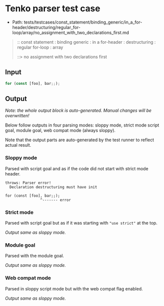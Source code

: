 # Tenko parser test case

- Path: tests/testcases/const_statement/binding_generic/in_a_for-header/destructuring/regular_for-loop/array/no_assignment_with_two_declarations_first.md

> :: const statement : binding generic : in a for-header : destructuring : regular for-loop : array
>
> ::> no assignment with two declarations first

## Input

`````js
for (const [foo], bar;;);
`````

## Output

_Note: the whole output block is auto-generated. Manual changes will be overwritten!_

Below follow outputs in four parsing modes: sloppy mode, strict mode script goal, module goal, web compat mode (always sloppy).

Note that the output parts are auto-generated by the test runner to reflect actual result.

### Sloppy mode

Parsed with script goal and as if the code did not start with strict mode header.

`````
throws: Parser error!
  Declaration destructuring must have init

for (const [foo], bar;;);
                ^------- error
`````

### Strict mode

Parsed with script goal but as if it was starting with `"use strict"` at the top.

_Output same as sloppy mode._

### Module goal

Parsed with the module goal.

_Output same as sloppy mode._

### Web compat mode

Parsed in sloppy script mode but with the web compat flag enabled.

_Output same as sloppy mode._
